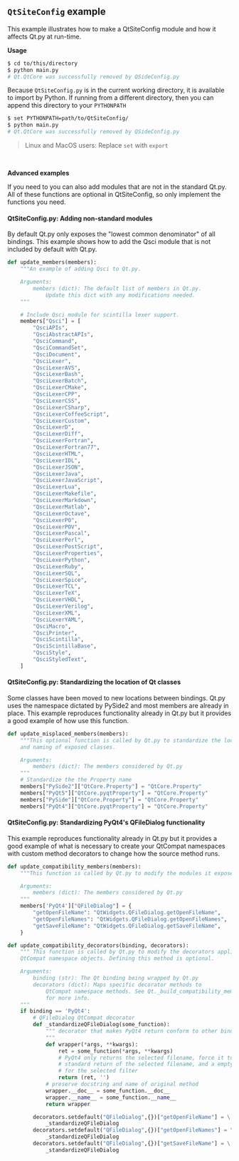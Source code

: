 ## `QtSiteConfig` example

This example illustrates how to make a QtSiteConfig module and how it affects Qt.py at run-time.

**Usage**

```bash
$ cd to/this/directory
$ python main.py
# Qt.QtCore was successfully removed by QSideConfig.py
```

Because `QtSiteConfig.py` is in the current working directory, it is available to import by Python. If running from a different directory, then you can append this directory to your `PYTHONPATH`

```bash
$ set PYTHONPATH=path/to/QtSiteConfig/
$ python main.py
# Qt.QtCore was successfully removed by QSideConfig.py
```

> Linux and MacOS users: Replace `set` with `export`

<br>

**Advanced examples**

If you need to you can also add modules that are not in the standard Qt.py. All of these functions are optional in QtSiteConfig, so only implement the functions you need.

#### QtSiteConfig.py: Adding non-standard modules

By default Qt.py only exposes the "lowest common denominator" of all bindings. This example shows how to add the Qsci module that is not included by default with Qt.py.

```python
def update_members(members):
    """An example of adding Qsci to Qt.py.

    Arguments:
        members (dict): The default list of members in Qt.py.
            Update this dict with any modifications needed.
    """

    # Include Qsci module for scintilla lexer support.
    members["Qsci"] = [
        "QsciAPIs",
        "QsciAbstractAPIs",
        "QsciCommand",
        "QsciCommandSet",
        "QsciDocument",
        "QsciLexer",
        "QsciLexerAVS",
        "QsciLexerBash",
        "QsciLexerBatch",
        "QsciLexerCMake",
        "QsciLexerCPP",
        "QsciLexerCSS",
        "QsciLexerCSharp",
        "QsciLexerCoffeeScript",
        "QsciLexerCustom",
        "QsciLexerD",
        "QsciLexerDiff",
        "QsciLexerFortran",
        "QsciLexerFortran77",
        "QsciLexerHTML",
        "QsciLexerIDL",
        "QsciLexerJSON",
        "QsciLexerJava",
        "QsciLexerJavaScript",
        "QsciLexerLua",
        "QsciLexerMakefile",
        "QsciLexerMarkdown",
        "QsciLexerMatlab",
        "QsciLexerOctave",
        "QsciLexerPO",
        "QsciLexerPOV",
        "QsciLexerPascal",
        "QsciLexerPerl",
        "QsciLexerPostScript",
        "QsciLexerProperties",
        "QsciLexerPython",
        "QsciLexerRuby",
        "QsciLexerSQL",
        "QsciLexerSpice",
        "QsciLexerTCL",
        "QsciLexerTeX",
        "QsciLexerVHDL",
        "QsciLexerVerilog",
        "QsciLexerXML",
        "QsciLexerYAML",
        "QsciMacro",
        "QsciPrinter",
        "QsciScintilla",
        "QsciScintillaBase",
        "QsciStyle",
        "QsciStyledText",
    ]
```


#### QtSiteConfig.py: Standardizing the location of Qt classes

Some classes have been moved to new locations between bindings. Qt.py uses the namespace dictated by PySide2 and most members are already in place.
This example reproduces functionality already in Qt.py but it provides a good example of how use this function.

```python
def update_misplaced_members(members):
    """This optional function is called by Qt.py to standardize the location
    and naming of exposed classes.

    Arguments:
        members (dict): The members considered by Qt.py
    """
    # Standardize the the Property name
    members["PySide2"]["QtCore.Property"] = "QtCore.Property"
    members["PyQt5"]["QtCore.pyqtProperty"] = "QtCore.Property"
    members["PySide"]["QtCore.Property"] = "QtCore.Property"
    members["PyQt4"]["QtCore.pyqtProperty"] = "QtCore.Property"
```

#### QtSiteConfig.py: Standardizing PyQt4's QFileDialog functionality

This example reproduces functionality already in Qt.py but it provides a good example of what is necessary to create your QtCompat namespaces with custom method decorators to change how the source method runs.

```python
def update_compatibility_members(members):
    """This function is called by Qt.py to modify the modules it exposes.

    Arguments:
        members (dict): The members considered by Qt.py
    """
    members['PyQt4']["QFileDialog"] = {
        "getOpenFileName": "QtWidgets.QFileDialog.getOpenFileName",
        "getOpenFileNames": "QtWidgets.QFileDialog.getOpenFileNames",
        "getSaveFileName": "QtWidgets.QFileDialog.getSaveFileName",
    }

def update_compatibility_decorators(binding, decorators):
    """ This function is called by Qt.py to modify the decorators applied to
    QtCompat namespace objects. Defining this method is optional.

    Arguments:
        binding (str): The Qt binding being wrapped by Qt.py
        decorators (dict): Maps specific decorator methods to
            QtCompat namespace methods. See Qt._build_compatibility_members
            for more info.
    """
    if binding == 'PyQt4':
        # QFileDialog QtCompat decorator
        def _standardizeQFileDialog(some_function):
            """ decorator that makes PyQt4 return conform to other bindings
            """
            def wrapper(*args, **kwargs):
                ret = some_function(*args, **kwargs)
                # PyQt4 only returns the selected filename, force it to a
                # standard return of the selected filename, and a empty string
                # for the selected filter
                return (ret, '')
            # preserve docstring and name of original method
            wrapper.__doc__ = some_function.__doc__
            wrapper.__name__ = some_function.__name__
            return wrapper

        decorators.setdefault("QFileDialog",{})["getOpenFileName"] = \
            _standardizeQFileDialog
        decorators.setdefault("QFileDialog",{})["getOpenFileNames"] = \
            _standardizeQFileDialog
        decorators.setdefault("QFileDialog",{})["getSaveFileName"] = \
            _standardizeQFileDialog
```
